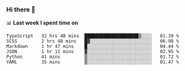 ### Hi there 👋

<!--
**DBvc/DBvc** is a ✨ _special_ ✨ repository because its `README.md` (this file) appears on your GitHub profile.

Here are some ideas to get you started:

- 🔭 I’m currently working on ...
- 🌱 I’m currently learning ...
- 👯 I’m looking to collaborate on ...
- 🤔 I’m looking for help with ...
- 💬 Ask me about ...
- 📫 How to reach me: ...
- 😄 Pronouns: ...
- ⚡ Fun fact: ...
-->

📊 **Last week I spent time on**
<!--START_SECTION:waka-->

```text
TypeScript   32 hrs 48 mins  ████████████████████▒░░░░   81.39 %
SCSS         2 hrs 48 mins   █▓░░░░░░░░░░░░░░░░░░░░░░░   06.98 %
Markdown     1 hr 47 mins    █░░░░░░░░░░░░░░░░░░░░░░░░   04.44 %
JSON         1 hr 11 mins    ▓░░░░░░░░░░░░░░░░░░░░░░░░   02.95 %
Python       41 mins         ▒░░░░░░░░░░░░░░░░░░░░░░░░   01.72 %
YAML         35 mins         ▒░░░░░░░░░░░░░░░░░░░░░░░░   01.47 %
```

<!--END_SECTION:waka-->
